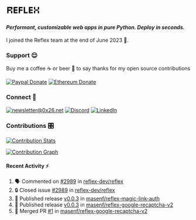 ### [![Reflex](assets/reflex-white-bg.png)](https://github.com/reflex-dev/reflex)

#### _Performant, customizable web apps in pure Python. Deploy in seconds._

I joined the Reflex team at the end of June 2023 💪.

### Support 😌

Buy me a coffee ☕️ or beer 🍺 to say thanks for my open source contributions

[![Paypal Donate](https://img.shields.io/badge/PayPal-00457C?style=for-the-badge&logo=paypal&logoColor=white)](https://www.paypal.com/donate/?business=K7SKQ67XCPB78&no_recurring=0&item_name=Buy+me+a+coffee+%E2%98%95%EF%B8%8F+or+beer+%F0%9F%8D%BA+to+say+thanks+for+my+open+source+contributions&currency_code=USD)
[![Ethereum Donate](https://img.shields.io/badge/Ethereum-blue?logo=ethereum&labelColor=navy&style=flat-square)](https://etherscan.io/address/0x9c71dd020f575105F49AAF8CA9DC7Fd521C91edd)

### Connect 💬

[![newsletter@0x26.net](https://img.shields.io/badge/newsletter%400x26.net-blue?logo=maildotru&style=flat-square&labelColor=darkblue
)](mailto:newsletter@0x26.net?subject=Connect%20with%20@masenf&body=Hello%20👋,%20I'd%20like%20to%20join%20your%20mailing%20list.)
[![Discord](https://img.shields.io/badge/Discord-5865F2?style=for-the-badge&logo=discord&logoColor=white)](https://discordapp.com/users/1097061352452935730)
[![LinkedIn](https://img.shields.io/badge/LinkedIn-0077B5?style=for-the-badge&logo=linkedin&logoColor=white)](https://www.linkedin.com/in/masen-furer-445b05132)

### Contributions 🎛️

[![Contribution Stats](https://github-contribution-stats.vercel.app/api/?username=masenf)](https://github.com/LordDashMe/github-contribution-stats/)

[![Contribution Graph](https://github-readme-activity-graph.vercel.app/graph?username=masenf&theme=github)](https://github.com/Ashutosh00710/github-readme-activity-graph)

#### Recent Activity :zap:
<!--START_SECTION:activity-->
1. 🗣 Commented on [#2989](https://github.com/reflex-dev/reflex/issues/2989#issuecomment-2048293006) in [reflex-dev/reflex](https://github.com/reflex-dev/reflex)
2. 🔒 Closed issue [#2989](https://github.com/reflex-dev/reflex/issues/2989) in [reflex-dev/reflex](https://github.com/reflex-dev/reflex)
3. 🚀 Published release [v0.0.3](https://github.com/masenf/reflex-magic-link-auth/releases/tag/v0.0.3) in [masenf/reflex-magic-link-auth](https://github.com/masenf/reflex-magic-link-auth)
4. 🚀 Published release [v0.0.3](https://github.com/masenf/reflex-google-recaptcha-v2/releases/tag/v0.0.3) in [masenf/reflex-google-recaptcha-v2](https://github.com/masenf/reflex-google-recaptcha-v2)
5. 🎉 Merged PR [#1](https://github.com/masenf/reflex-google-recaptcha-v2/pull/1) in [masenf/reflex-google-recaptcha-v2](https://github.com/masenf/reflex-google-recaptcha-v2)
<!--END_SECTION:activity-->


<!--
- 🌱 I’m currently learning ...
- 👯 I’m looking to collaborate on ...
- 🤔 I’m looking for help with ...
- 💬 Ask me about ...
- 📫 How to reach me: ...
- 😄 Pronouns: ...
- ⚡ Fun fact: ...
-->
